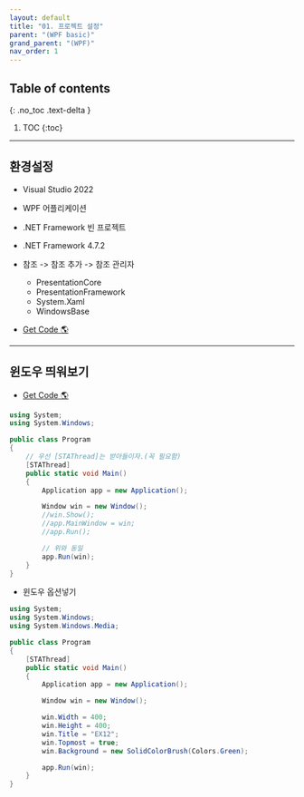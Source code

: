 ```yaml
---
layout: default
title: "01. 프로젝트 설정"
parent: "(WPF basic)"
grand_parent: "(WPF)"
nav_order: 1
---
```


## Table of contents
{: .no_toc .text-delta }

1. TOC
{:toc}

---

## 환경설정

* Visual Studio 2022
* WPF 어플리케이션
* .NET Framework 빈 프로젝트
* .NET Framework 4.7.2
* 참조 -> 참조 추가 -> 참조 관리자
    * PresentationCore
    * PresentationFramework
    * System.Xaml
    * WindowsBase

* [Get Code 🌎](https://github.com/Arthur880708/WPF-Example/tree/master/01)

---

## 윈도우 띄워보기

* [Get Code 🌎](https://github.com/Arthur880708/WPF-Example/tree/master/02)

```csharp
using System;
using System.Windows;

public class Program
{
    // 우선 [STAThread]는 받아들이자.(꼭 필요함)
    [STAThread]
    public static void Main()
    {
        Application app = new Application();

        Window win = new Window();
        //win.Show();
        //app.MainWindow = win;
        //app.Run();

        // 위와 동일
        app.Run(win);
    }
}
```

* 윈도우 옵션넣기

```csharp
using System;
using System.Windows;
using System.Windows.Media;

public class Program
{
    [STAThread]
    public static void Main()
    {
        Application app = new Application();

        Window win = new Window();

        win.Width = 400;
        win.Height = 400;
        win.Title = "EX12";
        win.Topmost = true;
        win.Background = new SolidColorBrush(Colors.Green);

        app.Run(win);
    }
}
```

